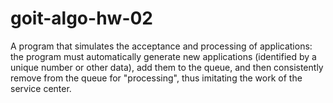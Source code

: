 # goit-algo-hw-02
A program that simulates the acceptance and processing of applications:
the program must automatically generate new applications (identified by a unique number or other data),
add them to the queue, and then consistently remove from the queue for "processing", thus imitating the work of the service center.
